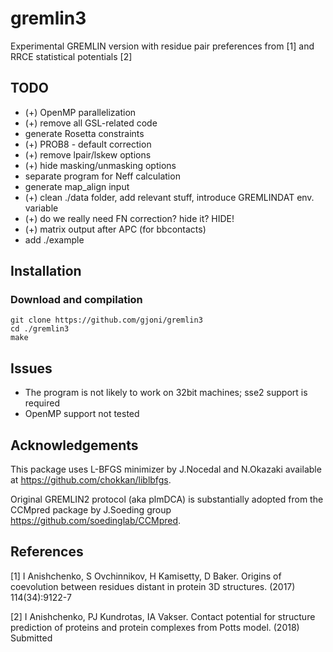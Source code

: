 # gremlin3
Experimental GREMLIN version with residue pair preferences from [1] and RRCE statistical potentials [2]

## TODO

* (+) OpenMP parallelization
* (+) remove all GSL-related code
* generate Rosetta constraints
* (+) PROB8 - default correction
* (+) remove lpair/lskew options
* (+) hide masking/unmasking options
* separate program for Neff calculation
* generate map_align input
* (+) clean ./data folder, add relevant stuff, introduce GREMLINDAT env. variable
* (+) do we really need FN correction? hide it? HIDE!
* (+) matrix output after APC (for bbcontacts)
* add ./example

## Installation

### Download and compilation
    git clone https://github.com/gjoni/gremlin3
    cd ./gremlin3
    make

## Issues

* The program is not likely to work on 32bit machines; sse2 support is required
* OpenMP support not tested

## Acknowledgements

This package uses L-BFGS minimizer by J.Nocedal and N.Okazaki available at https://github.com/chokkan/liblbfgs.

Original GREMLIN2 protocol (aka plmDCA) is substantially adopted from the CCMpred package by J.Soeding group https://github.com/soedinglab/CCMpred.

## References

[1] I Anishchenko, S Ovchinnikov, H Kamisetty, D Baker. Origins of coevolution between residues distant in protein 3D structures. (2017) 114(34):9122-7

[2] I Anishchenko, PJ Kundrotas, IA Vakser. Contact potential for structure prediction of proteins and protein complexes from Potts model. (2018) Submitted

